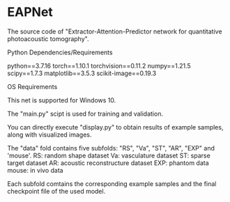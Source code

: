 # EAPNet
The source code of "Extractor-Attention-Predictor network for quantitative photoacoustic tomography".

Python Dependencies/Requirements

python==3.7.16
torch==1.10.1
torchvision==0.11.2
numpy==1.21.5
scipy==1.7.3
matplotlib==3.5.3
scikit-image==0.19.3

OS Requirements

This net is supported for Windows 10.

The "main.py" scipt is used for training and validation.

You can directly execute "display.py" to obtain results of example samples, along with visualized images.

The "data" fold contains five subfolds: "RS", "Va", "ST", "AR", "EXP" and 'mouse'.
RS: random shape dataset
Va: vasculature dataset
ST: sparse target dataset
AR: acoustic reconstructure dataset
EXP: phantom data
mouse: in vivo data

Each subfold comtains the corresponding example samples and the final checkpoint file of the used model.
